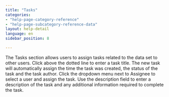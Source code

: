 ```yaml
---
title: "Tasks"
categories:
- "help-page-category-reference"
- "help-page-subcategory-reference-data"
layout: help-detail
language: en
sidebar_position: 8

---
```


The Tasks section allows users to assign tasks related to the data set to other users. Click above the dotted line to enter a task title. The new task will automatically assign the time the task was created, the status of the task and the task author. Click the dropdown menu next to Assignee to select a user and assign the task. Use the description field to enter a description of the task and any additional information required to complete the task.
